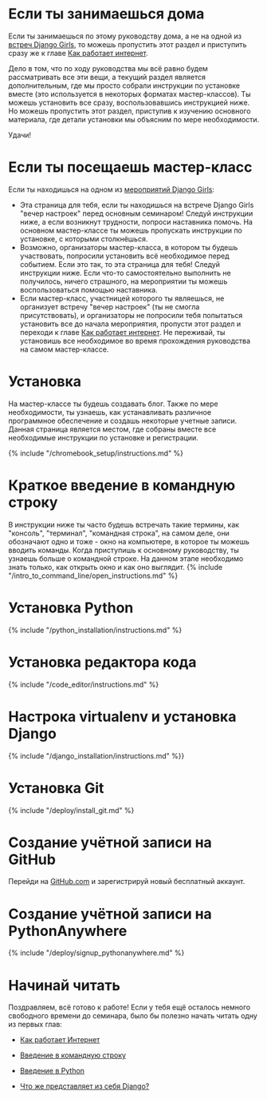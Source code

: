 # Если ты занимаешься дома

Если ты занимаешься по этому руководству дома, а не на одной из [встреч Django Girls](https://djangogirls.org/events/), то можешь пропустить этот раздел и приступить сразу же к главе [Как работает интернет](../how_the_internet_works/README.md).

Дело в том, что по ходу руководства мы всё равно будем рассматривать все эти вещи, а текущий раздел является дополнительным, где мы просто собрали инструкции по установке вместе (это используется в некоторых форматах мастер-классов). Ты можешь установить все сразу, воспользовавшись инструкцией ниже. Но можешь пропустить этот раздел, приступив к изучению основного материала, где детали установки мы объясним по мере необходимости.

Удачи!

# Если ты посещаешь мастер-класс

Если ты находишься на одном из [мероприятий Django Girls](https://djangogirls.org/events/):
- Эта страница для тебя, если ты находишься на встрече Django Girls "вечер настроек" перед основным семинаром! Следуй инструкции ниже, а если возникнут трудности, попроси наставника помочь. На основном мастер-классе ты можешь пропускать инструкции по установке, с которыми столкнёшься.
- Возможно, организаторы мастер-класса, в котором ты будешь участвовать, попросили установить всё необходимое перед событием. Если это так, то эта страница для тебя! Следуй инструкции ниже. Если что-то самостоятельно выполнить не получилось, ничего страшного, на мероприятии ты можешь воспользоваться помощью наставника.
- Если мастер-класс, участницей которого ты являешься, не организует встречу "вечер настроек" (ты не смогла присутствовать), и организаторы не попросили тебя попытаться установить все до начала мероприятия, пропусти этот раздел и переходи к главе [Как работает интернет](../how_the_internet_works/README.md). Не переживай, ты установишь все необходимое во время прохождения руководства на самом мастер-классе.

# Установка
На мастер-классе ты будешь создавать блог. Также по мере необходимости, ты узнаешь, как устанавливать различное программное обеспечение и создашь некоторые учетные записи. Данная страница является местом, где собраны вместе все необходимые инструкции по установке и регистрации.

<!--sec data-title="Настройка Chromebook (если ты используешь его)"
data-id="chromebook_setup" data-collapse=true ces-->
{% include "/chromebook_setup/instructions.md" %}
<!--endsec-->

# Краткое введение в командную строку
В инструкции ниже ты часто будешь встречать такие термины, как "консоль", "терминал", "командная строка", на самом деле, они обозначают одно и тоже - окно на компьютере, в которое ты можешь вводить команды. Когда приступишь к основному руководству, ты узнаешь больше о командной строке. На данном этапе необходимо знать только, как открыть окно и как оно выглядит.
{% include "/intro_to_command_line/open_instructions.md" %}

# Установка Python
{% include "/python_installation/instructions.md" %}

# Установка редактора кода
{% include "/code_editor/instructions.md" %}

# Настрока virtualenv и установка Django
{% include "/django_installation/instructions.md" %}}

# Установка Git
{% include "/deploy/install_git.md" %}

# Создание учётной записи на GitHub
Перейди на [GitHub.com](https://www.github.com) и зарегистрируй новый бесплатный аккаунт.

# Создание учётной записи на PythonAnywhere
{% include "/deploy/signup_pythonanywhere.md" %}

# Начинай читать

Поздравляем, всё готово к работе! Если у тебя ещё осталось немного свободного времени до семинара, было бы полезно начать читать одну из первых глав:

  * [Как работает Интернет](../how_the_internet_works/README.md)

  * [Введение в командную строку](../intro_to_command_line/README.md)

  * [Введение в Python](../python_introduction/README.md)

  * [Что же представляет из себя Django?](../django/README.md)
